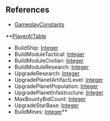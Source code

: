 ## References
  * [GameplayConstants](VanillaGameplayConstants.md)

**[PlayerAITable](VanillaPlayerAITable.md)
  * BuildShip: [Integer](Integer.md)
  * BuildModuleTactical: [Integer](Integer.md)
  * BuildModuleCivilian: [Integer](Integer.md)
  * BuildModuleResearch: [Integer](Integer.md)
  * UpgradeResearch: [Integer](Integer.md)
  * UpgradePlanetArtifactLevel: [Integer](Integer.md)
  * UpgradePlanetPopulation: [Integer](Integer.md)
  * UpgradePlanetInfastructure: [Integer](Integer.md)
  * MaxBountyBidCount: [Integer](Integer.md)
  * UpgradeStarBase: [Integer](Integer.md)
  * BuildMines: [Integer](Integer.md)**
